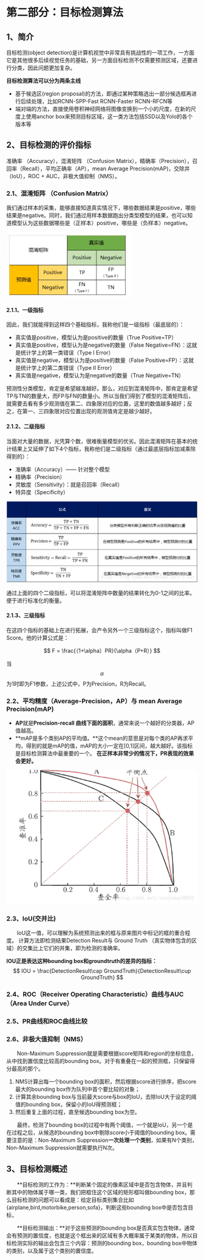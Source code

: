 # 第二部分：目标检测算法

## 1、简介

目标检测\(object detection\)是计算机视觉中非常具有挑战性的一项工作，一方面它是其他很多后续视觉任务的基础，另一方面目标检测不仅需要预测区域，还要进行分类，因此问题更加复杂。

**目标检测算法可以分为两条主线**

* 基于候选区\(region proposal\)的方法，即通过某种策略选出一部分候选框再进行后续处理，比如RCNN-SPP-Fast RCNN-Faster RCNN-RFCN等
* 端对端的方法，直接使用卷积神经网络将图像变换到一个小的尺度，在新的尺度上使用anchor box来预测目标区域，这一类方法包括SSD以及Yolo的各个版本等

## 2、目标检测的评价指标

准确率 （Accuracy），混淆矩阵 （Confusion Matrix），精确率（Precision），召回率（Recall），平均正确率（AP），mean Average Precision\(mAP\)，交除并（IoU），ROC + AUC，非极大值抑制（NMS）。

### 2.1、**混淆矩阵 （Confusion Matrix）**

我们通过样本的采集，能够直接知道真实情况下，哪些数据结果是positive，哪些结果是negative。同时，我们通过用样本数据跑出分类型模型的结果，也可以知道模型认为这些数据哪些是（正样本）positive，哪些是（负样本）negative。

![](/Image/算法/深度学习/深度学习应用算法/混淆矩阵.jpg)

#### 2.1.1、一级指标

因此，我们就能得到这样四个基础指标，我称他们是一级指标（最底层的）：

* 真实值是positive，模型认为是positive的数量（True Positive=TP）
* 真实值是positive，模型认为是negative的数量（False Negative=FN）：这就是统计学上的第一类错误（Type I Error）
* 真实值是negative，模型认为是positive的数量（False Positive=FP）：这就是统计学上的第二类错误（Type II Error）
* 真实值是negative，模型认为是negative的数量（True Negative=TN）

预测性分类模型，肯定是希望越准越好。那么，对应到混淆矩阵中，那肯定是希望TP与TN的数量大，而FP与FN的数量小。所以当我们得到了模型的混淆矩阵后，就需要去看有多少观测值在第二、四象限对应的位置，这里的数值越多越好；反之，在第一、三四象限对应位置出现的观测值肯定是越少越好。

#### 2.1.2、二级指标

当面对大量的数据，光凭算个数，很难衡量模型的优劣。因此混淆矩阵在基本的统计结果上又延伸了如下4个指标，我称他们是二级指标（通过最底层指标加减乘除得到的）：

* 准确率（Accuracy）—— 针对整个模型
* 精确率（Precision）
* 灵敏度（Sensitivity）：就是召回率（Recall）
* 特异度（Specificity）

![](/Image/算法/深度学习/深度学习应用算法/二级指标.jpg)

通过上面的四个二级指标，可以将混淆矩阵中数量的结果转化为0-1之间的比率。便于进行标准化的衡量。

#### 2.1.3、三级指标

在这四个指标的基础上在进行拓展，会产令另外一个三级指标这个，指标叫做F1 Score。他的计算公式是：


$$
F = \frac{（1+\alpha）PR}{\alpha（P+R）}
$$


当$$\alpha$$为1时即为F1参数，上述公式中，P为Precision，R为Recall。

### 2.2、**平均精度（Average-Precision，AP）与** **mean Average Precision\(mAP\)**

- **AP**就是**Precision-recall 曲线下面的面积**，通常来说一个越好的分类器，AP值越高。
- **mAP是多个类别AP的平均值。**这个mean的意思是对每个类的AP再求平均，得到的就是mAP的值，mAP的大小一定在[0,1]区间，越大越好。该指标是目标检测算法中最重要的一个。
**在正样本非常少的情况下，PR表现的效果会更好。**

![](/Image/算法/深度学习/深度学习应用算法/PR曲线.png)

### 2.3、**IoU**(交并比)

&emsp;&emsp;IoU这一值，可以理解为系统预测出来的框与原来图片中标记的框的重合程度。 计算方法即检测结果Detection Result与 Ground Truth （真实物体包含的区域）的交集比上它们的并集，即为检测的准确率。

**IOU正是表达这种bounding box和groundtruth的差异的指标：**
$$
IOU =  \frac{DetectionResult\cap GroundTruth}{DetectionResult\cup GroundTruth}
$$


### 2.4、**ROC（Receiver Operating Characteristic）曲线与AUC（Area Under Curve）**

### 2.5、**PR曲线和ROC曲线比较**

### 2.6、**非极大值抑制（NMS）**

&emsp;&emsp;Non-Maximum Suppression就是需要根据score矩阵和region的坐标信息，从中找到置信度比较高的bounding box。对于有重叠在一起的预测框，只保留得分最高的那个。

1. NMS计算出每一个bounding box的面积，然后根据score进行排序，把score最大的bounding box作为队列中首个要比较的对象；
2. 计算其余bounding box与当前最大score与box的IoU，去除IoU大于设定的阈值的bounding box，保留小的IoU得预测框；
3. 然后重复上面的过程，直至候选bounding box为空。

&emsp;&emsp;最终，检测了bounding box的过程中有两个阈值，一个就是IoU，另一个是在过程之后，从候选的bounding box中剔除score小于阈值的bounding box。需要注意的是：Non-Maximum Suppression**一次处理一个类别**，如果有N个类别，Non-Maximum Suppression就需要执行N次。

## 3、目标检测概述

&emsp;&emsp;**目标检测的工作为：**判断某个固定的像素区域中是否包含物体，并且判断其中的物体属于哪一类，我们把框住这个区域的矩形框叫做bounding box，那么目标检测的问题可以看成是：给定目标类别集合比如{airplane,bird,motorbike,person,sofa}，判断这些bounding box中是否包含目标，

&emsp;&emsp;**目标检测输出：**对于这些预测的bounding box是否真实包含物体，通常会有预测的置信度，也就是这个框出来的区域有多大概率属于某类的物体，所以目标检测实际的输出会包含三个内容：预测的bounding box，bounding box中物体的类别，以及属于这个类别的置信度。





